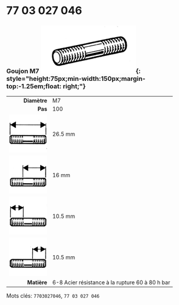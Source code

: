 # 77 03 027 046

### Goujon M7 ![](../assets/images/parts/stud.png){: style="height:75px;min-width:150px;margin-top:-1.25em;float: right;"}

|   |   |
|---:|---|
**Diamètre** | M7
**Pas** | 100
![](../assets/images/stud_total.png) | 26.5 mm
![](../assets/images/stud_total_right.png) | 16 mm
![](../assets/images/stud_left.png) | 10.5 mm
![](../assets/images/stud_right.png) | 10.5 mm
**Matière** | 6-8 Acier résistance à la rupture 60 à 80 h bar

Mots clés: `7703027046`, `77 03 027 046`
